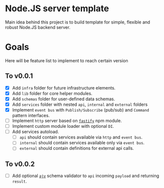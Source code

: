 # Node.JS server template

Main idea behind this project is to build template for simple, flexible and robust Node.JS backend server.

# Goals
Here will be feature list to implement to reach certain version
## To v0.0.1

- [x] Add `infra` folder for future infrastructure elements.
- [x] Add `lib` folder for core helper modules.
- [x] Add `schemas` folder for user-defined data schemas.
- [x] Add `services` folder with nested `api`, `internal` and `external` folders
- [x] Implement `event bus` with `Publish/Subscribe` (pub/sub) and `Command` pattern interfaces.
- [ ] Implement `http` server based on [`fastify`](https://www.npmjs.com/package/fastify) npm module.
- [ ] Implement custom module loader with optional `DI`.
- [ ] Add services autoload.
  - [ ] `api` should contain services available via `http` and `event bus`.
  - [ ] `internal` should contain services available only via `event bus`.
  - [ ] `external` should contain definitions for external api calls.

## To v0.0.2
- [ ] Add optional [`ajv`](https://ajv.js.org/) schema validator to `api` incoming `payload` and returning `result`.
